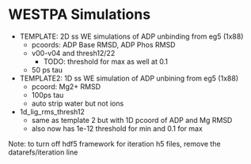 # WESTPA Simulations
* TEMPLATE: 2D ss WE simulations of ADP unbinding from eg5 (1x88)
    * pcoords: ADP Base RMSD, ADP Phos RMSD
    * v00-v04 and thresh12/22
        * TODO: threshold for max as well at 0.1
    * 50 ps tau
* TEMPLATE2: 1D ss WE simulation of ADP unbining from eg5 (1x88)
    * pcoord: Mg2+ RMSD
    * 100ps tau
    * auto strip water but not ions
* 1d_lig_rms_thresh12
    * same as template 2 but with 1D pcoord of ADP and Mg RMSD
    * also now has 1e-12 threshold for min and 0.1 for max

Note: to turn off hdf5 framework for iteration h5 files, remove the datarefs/iteration line
